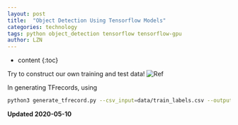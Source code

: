```yaml
---
layout: post
title:  "Object Detection Using Tensorflow Models"
categories: technology
tags: python object_detection tensorflow tensorflow-gpu 
author: LZN
---
```


* content
{:toc}

Try to construct our own training and test data! ![Ref](https://blog.csdn.net/zong596568821xp/article/details/82015126)

In generating TFrecords, using
```bash
python3 generate_tfrecord.py --csv_input=data/train_labels.csv --output_path=data/train.record --image_dir=xxx
```

**Updated 2020-05-10**

